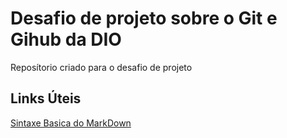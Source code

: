 # Desafio de projeto sobre o Git e Gihub da DIO
Reposítorio criado para o desafio de projeto 

## Links Úteis
[Sintaxe Basica do MarkDown]( https://www.markdownguide.org/)
